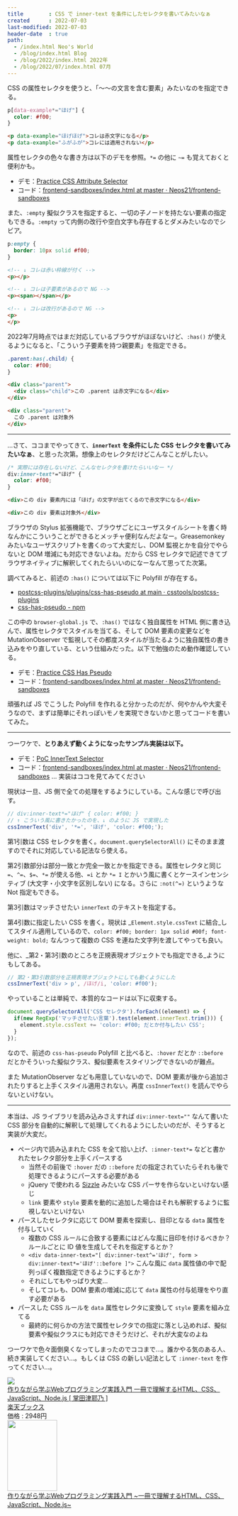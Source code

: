 ```yaml
---
title        : CSS で inner-text を条件にしたセレクタを書いてみたいなぁ
created      : 2022-07-03
last-modified: 2022-07-03
header-date  : true
path:
  - /index.html Neo's World
  - /blog/index.html Blog
  - /blog/2022/index.html 2022年
  - /blog/2022/07/index.html 07月
---
```


CSS の属性セレクタを使うと、「～～の文言を含む要素」みたいなのを指定できる。

```css
p[data-example*="ほげ"] {
  color: #f00;
}
```

```html
<p data-example="ほげほげ">コレは赤文字になる</p>
<p data-example="ふがふが">コレには適用されない</p>
```

属性セレクタの色々な書き方は以下のデモを参照。`*=` の他に `~=` も覚えておくと便利かも。

- デモ：[Practice CSS Attribute Selector](https://neos21.github.io/frontend-sandboxes/practice-css-attribute-selector/index.html)
- コード：[frontend-sandboxes/index.html at master · Neos21/frontend-sandboxes](https://github.com/Neos21/frontend-sandboxes/blob/master/practice-css-attribute-selector/index.html)

また、`:empty` 擬似クラスを指定すると、一切の子ノードを持たない要素の指定もできる。`:empty` って内側の改行や空白文字も存在するとダメみたいなのでシビア。

```css
p:empty {
  border: 10px solid #f00;
}
```

```html
<!-- ↓ コレは赤い枠線が付く -->
<p></p>

<!-- ↓ コレは子要素があるので NG -->
<p><span></span></p>

<!-- ↓ コレは改行があるので NG -->
<p>
</p>
```

2022年7月時点ではまだ対応しているブラウザがほぼないけど、`:has()` が使えるようになると、「こういう子要素を持つ親要素」を指定できる。

```css
.parent:has(.child) {
  color: #f00;
}
```

```html
<div class="parent">
  <div class="child">この .parent は赤文字になる</div>
</div>

<div class="parent">
  この .parent は対象外
</div>
```

---

…さて、ココまでやってきて、__`innerText` を条件にした CSS セレクタを書いてみたいなぁ__、と思った次第。想像上のセレクタだけどこんなことがしたい。

```css
/* 実際には存在しないけど、こんなセレクタを書けたらいいなー */
div:inner-text*="ほげ" {
  color: #f00;
}
```

```html
<div>この div 要素内には「ほげ」の文字が出てくるので赤文字になる</div>

<div>この div 要素は対象外</div>
```

ブラウザの Stylus 拡張機能で、ブラウザごとにユーザスタイルシートを書く時なんかにこういうことができるとメッチャ便利なんだよなー。Greasemonkey みたいなユーザスクリプトを書くのって大変だし、DOM 監視とかを自分でやらないと DOM 増減にも対応できないよね。だから CSS セレクタで記述できてブラウザネイティブに解釈してくれたらいいのになーなんて思ってた次第。

調べてみると、前述の `:has()` については以下に Polyfill が存在する。

- [postcss-plugins/plugins/css-has-pseudo at main · csstools/postcss-plugins](https://github.com/csstools/postcss-plugins/tree/main/plugins/css-has-pseudo)
- [css-has-pseudo - npm](https://www.npmjs.com/package/css-has-pseudo)

この中の `browser-global.js` で、`:has()` ではなく独自属性を HTML 側に書き込んで、属性セレクタでスタイルを当てる、そして DOM 要素の変更などを MutationObserver で監視してその都度スタイルが当たるように独自属性の書き込みをやり直している、という仕組みだった。以下で勉強のため動作確認している。

- デモ：[Practice CSS Has Pseudo](https://neos21.github.io/frontend-sandboxes/practice-css-has-pseudo/index.html)
- コード：[frontend-sandboxes/index.html at master · Neos21/frontend-sandboxes](https://github.com/Neos21/frontend-sandboxes/blob/master/practice-css-has-pseudo/index.html)

頑張れば JS でこうした Polyfill を作れると分かったのだが、何やかんや大変そうなので、まずは簡単にそれっぽいモノを実現できないかと思ってコードを書いてみた。

---

つーワケで、__とりあえず動くようになったサンプル実装は以下。__

- デモ：[PoC InnerText Selector](https://neos21.github.io/frontend-sandboxes/poc-inner-text-selector/index.html)
- コード：[frontend-sandboxes/index.html at master · Neos21/frontend-sandboxes](https://github.com/Neos21/frontend-sandboxes/blob/master/poc-inner-text-selector/index.html) … 実装はココを見てみてください

現状は一旦、JS 側で全ての処理をするようにしている。こんな感じで呼び出す。

```javascript
// div:inner-text*="ほげ" { color: #f00; }
// ↑ こういう風に書きたかったのを、↓ のように JS で実現した
cssInnerText('div', '*=', 'ほげ', 'color: #f00;');
```

第1引数は CSS セレクタを書く。`document.querySelectorAll()` にそのまま渡すのでそれに対応している記法なら使える。

第2引数部分は部分一致とか完全一致とかを指定できる。属性セレクタと同じ `=`、`^=`、`$=`、`*=` が使える他、`=i` とか `*= I` とかいう風に書くとケースインセンシティブ (大文字・小文字を区別しない) になる。さらに `:not(^=)` というような Not 指定もできる。

第3引数はマッチさせたい `innerText` のテキストを指定する。

第4引数に指定したい CSS を書く。現状は _`Element.style.cssText` に結合_してスタイル適用しているので、`color: #f00; border: 1px solid #00f; font-weight: bold;` なんつって複数の CSS を連ねた文字列を渡してやっても良い。

他に、_第2・第3引数のところを正規表現オブジェクトでも指定できる_ようにもしてある。

```javascript
// 第2・第3引数部分を正規表現オブジェクトにしても動くようにした
cssInnerText('div > p', /ほげ/i, 'color: #f00');
```

やっていることは単純で、本質的なコードは以下に収束する。

```javascript
document.querySelectorAll('CSS セレクタ').forEach((element) => {
  if(new RegExp('マッチさせたい言葉').test(element.innerText.trim())) {
    element.style.cssText += 'color: #f00; だとか付与したい CSS';
  }
});
```

なので、前述の `css-has-pseudo` Polyfill と比べると、`:hover` だとか `::before` だとかそういった擬似クラス、擬似要素をスタイリングできないのが難点。

また MutationObserver なども用意していないので、DOM 要素が後から追加されたりすると上手くスタイル適用されない。再度 `cssInnerText()` を読んでやらないといけない。

---

本当は、JS ライブラリを読み込みさえすれば `div:inner-text=""` なんて書いた CSS 部分を自動的に解釈して処理してくれるようにしたいのだが、そうすると実装が大変だ。

- ページ内で読み込まれた CSS を全て拾い上げ、`:inner-text*=` などと書かれたセレクタ部分を上手くパースする
  - 当然その前後で `:hover` だの `::before` だの指定されていたらそれも後で処理できるようにパースする必要がある
  - jQuery で使われる [Sizzle](https://github.com/jquery/sizzle) みたいな CSS パーサを作らないといけない感じ
  - `link` 要素や `style` 要素を動的に追加した場合はそれも解釈するように監視しないといけない
- パースしたセレクタに応じて DOM 要素を探索し、目印となる `data` 属性を付与していく
  - 複数の CSS ルールに合致する要素にはどんな風に目印を付けるべきか？ルールごとに ID 値を生成してそれを指定するとか？
  - `<div data-inner-text="[ div:inner-text^='ほげ', form > div:inner-text*='ほげ'::before ]">` こんな風に `data` 属性値の中で配列っぽく複数指定できるようにするとか？
  - それにしてもやっぱり大変…
  - そしてコレも、DOM 要素の増減に応じて `data` 属性の付与処理をやり直す必要がある
- パースした CSS ルールを `data` 属性セレクタに変換して `style` 要素を組み立てる
  - 最終的に何らかの方法で属性セレクタでの指定に落とし込めれば、擬似要素や擬似クラスにも対応できそうだけど、それが大変なのよね

つーワケで色々面倒臭くなってしまったのでココまで…。誰かやる気のある人、続き実装してください…。もしくは CSS の新しい記法として `:inner-text` を作ってください…。

<div class="ad-rakuten">
  <div class="ad-rakuten-image">
    <a href="https://hb.afl.rakuten.co.jp/hgc/g00q0722.waxyc9ff.g00q0722.waxyd017/?pc=https%3A%2F%2Fitem.rakuten.co.jp%2Fbook%2F16160164%2F&amp;m=http%3A%2F%2Fm.rakuten.co.jp%2Fbook%2Fi%2F19872953%2F">
      <img src="https://thumbnail.image.rakuten.co.jp/@0_mall/book/cabinet/0864/9784839970864.jpg?_ex=128x128">
    </a>
  </div>
  <div class="ad-rakuten-info">
    <div class="ad-rakuten-title">
      <a href="https://hb.afl.rakuten.co.jp/hgc/g00q0722.waxyc9ff.g00q0722.waxyd017/?pc=https%3A%2F%2Fitem.rakuten.co.jp%2Fbook%2F16160164%2F&amp;m=http%3A%2F%2Fm.rakuten.co.jp%2Fbook%2Fi%2F19872953%2F">作りながら学ぶWebプログラミング実践入門 一冊で理解するHTML、CSS、JavaScript、Node.js [ 掌田津耶乃 ]</a>
    </div>
    <div class="ad-rakuten-shop">
      <a href="https://hb.afl.rakuten.co.jp/hgc/g00q0722.waxyc9ff.g00q0722.waxyd017/?pc=https%3A%2F%2Fwww.rakuten.co.jp%2Fbook%2F&amp;m=http%3A%2F%2Fm.rakuten.co.jp%2Fbook%2F">楽天ブックス</a>
    </div>
    <div class="ad-rakuten-price">価格 : 2948円</div>
  </div>
</div>

<div class="ad-amazon">
  <div class="ad-amazon-image">
    <a href="https://www.amazon.co.jp/dp/4839970866?tag=neos21-22&amp;linkCode=osi&amp;th=1&amp;psc=1">
      <img src="https://m.media-amazon.com/images/I/51PAix4atoL._SL160_.jpg" width="112" height="160">
    </a>
  </div>
  <div class="ad-amazon-info">
    <div class="ad-amazon-title">
      <a href="https://www.amazon.co.jp/dp/4839970866?tag=neos21-22&amp;linkCode=osi&amp;th=1&amp;psc=1">作りながら学ぶWebプログラミング実践入門 ~一冊で理解するHTML、CSS、JavaScript、Node.js~</a>
    </div>
  </div>
</div>
